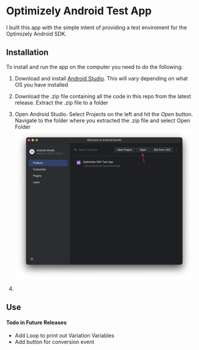 # Optimizely Android Test App

I built this app with the simple intent of providing a test enviroment for the Optimizely Android SDK.

## Installation

To install and run the app on the computer you need to do the following:

1. Download and install [Android Studio](https://developer.android.com/studio). This will vary depending on what OS you have installed
2. Download the .zip file containing all the code in this repo from the latest release. Extract the .zip file to a folder
3. Open Android Studio. Select Projects on the left and hit the *Open* button. Navigate to the folder where you extracted the .zip file and select Open Folder
![Step 3 Image](https://github.com/grantmatthews18/OptiAndroidApp/blob/main/doc_images/step3.png?raw=true)

4. 

## Use


#### Todo in Future Releases

* Add Loop to print out Variation Variables
* Add button for conversion event
